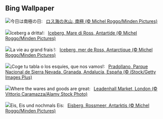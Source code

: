 ## Bing Wallpaper
![](https://www.bing.com/th?id=OHR.IcebergAntarctica_JA-JP7499377944_UHD.jpg&w=1000)今日は南極の日:&nbsp;&ensp;[ロス海の氷山, 南極 (© Michel Roggo/Minden Pictures)](https://www.bing.com/th?id=OHR.IcebergAntarctica_JA-JP7499377944_UHD.jpg)
<br><br/>
![](https://www.bing.com/th?id=OHR.IcebergAntarctica_IT-IT9598451046_UHD.jpg&w=1000)Iceberg a dritta!:&nbsp;&ensp;[Iceberg, Mare di Ross, Antartide (© Michel Roggo/Minden Pictures)](https://www.bing.com/th?id=OHR.IcebergAntarctica_IT-IT9598451046_UHD.jpg)
<br><br/>
![](https://www.bing.com/th?id=OHR.IcebergAntarctica_FR-FR1355397777_UHD.jpg&w=1000)La vie au grand frais !:&nbsp;&ensp;[Iceberg, mer de Ross, Antarctique (© Michel Roggo/Minden Pictures)](https://www.bing.com/th?id=OHR.IcebergAntarctica_FR-FR1355397777_UHD.jpg)
<br><br/>
![](https://www.bing.com/th?id=OHR.SierraNevadaGranada_ES-ES5604012292_UHD.jpg&w=1000)¡Coge tu tabla o los esquíes, que nos vamos!:&nbsp;&ensp;[Pradollano, Parque Nacional de Sierra Nevada, Granada, Andalucía, España (© iStock/Getty Images Plus)](https://www.bing.com/th?id=OHR.SierraNevadaGranada_ES-ES5604012292_UHD.jpg)
<br><br/>
![](https://www.bing.com/th?id=OHR.LeadenhallUK_EN-GB3042111411_UHD.jpg&w=1000)Where the wares and goods are great:&nbsp;&ensp;[Leadenhall Market, London (© Vittorio Caramazza/Alamy Stock Photo)](https://www.bing.com/th?id=OHR.LeadenhallUK_EN-GB3042111411_UHD.jpg)
<br><br/>
![](https://www.bing.com/th?id=OHR.IcebergAntarctica_DE-DE5154867444_UHD.jpg&w=1000)Eis, Eis und nochmals Eis:&nbsp;&ensp;[Eisberg, Rossmeer, Antarktis (© Michel Roggo/Minden Pictures)](https://www.bing.com/th?id=OHR.IcebergAntarctica_DE-DE5154867444_UHD.jpg)
<br><br/>
